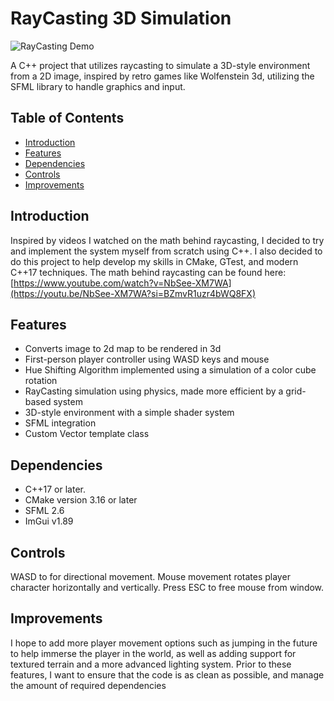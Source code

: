 # RayCasting 3D Simulation

![RayCasting Demo](raycastDemo.gif)

A C++ project that utilizes raycasting to simulate a 3D-style environment from a 2D image, inspired by retro games like Wolfenstein 3d, utilizing the SFML library to handle graphics and input.

## Table of Contents
- [Introduction](#introduction)
- [Features](#features)
- [Dependencies](#dependencies)
- [Controls](#controls)
- [Improvements](#improvements)

## Introduction

Inspired by videos I watched on the math behind raycasting, I decided to try and implement the system myself from scratch using C++. I also decided to do this project to help develop my skills in CMake, GTest, and modern C++17 techniques. The math behind raycasting can be found here: [https://www.youtube.com/watch?v=NbSee-XM7WA](https://youtu.be/NbSee-XM7WA?si=BZmvR1uzr4bWQ8FX)

## Features
- Converts image to 2d map to be rendered in 3d
- First-person player controller using WASD keys and mouse
- Hue Shifting Algorithm implemented using a simulation of a color cube rotation
- RayCasting simulation using physics, made more efficient by a grid-based system
- 3D-style environment with a simple shader system
- SFML integration
- Custom Vector template class

## Dependencies

- C++17 or later.
- CMake version 3.16 or later
- SFML 2.6
- ImGui v1.89

## Controls

WASD to for directional movement. Mouse movement rotates player character horizontally and vertically. Press ESC to free mouse from window.

## Improvements

I hope to add more player movement options such as jumping in the future to help immerse the player in the world, as well as adding support for textured terrain and a more advanced lighting system. Prior to these features, I want to ensure that the code is as clean as possible, and manage the amount of required dependencies
